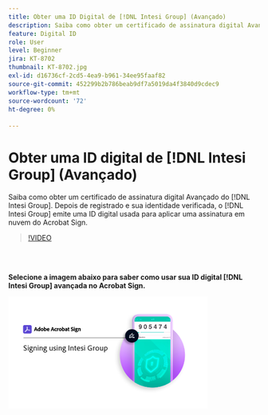 ```yaml
---
title: Obter uma ID Digital de [!DNL Intesi Group] (Avançado)
description: Saiba como obter um certificado de assinatura digital Avançado do  [!DNL Intesi Group]
feature: Digital ID
role: User
level: Beginner
jira: KT-8702
thumbnail: KT-8702.jpg
exl-id: d16736cf-2cd5-4ea9-b961-34ee95faaf82
source-git-commit: 452299b2b786beab9df7a5019da4f3840d9cdec9
workflow-type: tm+mt
source-wordcount: '72'
ht-degree: 0%

---
```


# Obter uma ID digital de [!DNL Intesi Group] (Avançado)

Saiba como obter um certificado de assinatura digital Avançado do [!DNL Intesi Group]. Depois de registrado e sua identidade verificada, o [!DNL Intesi Group] emite uma ID digital usada para aplicar uma assinatura em nuvem do Acrobat Sign.

>[!VIDEO](https://video.tv.adobe.com/v/3449903?quality=12&learn=on&hidetitle=true&captions=por_br)

<br> 

**Selecione a imagem abaixo para saber como usar sua ID digital [!DNL Intesi Group] avançada no Acrobat Sign.**

[![imagem](assets/IntesiSign_400.png)](intesi-sign.md)

